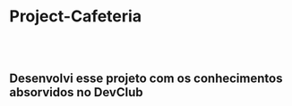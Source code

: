<h1>Project-Cafeteria</h1>
<br>
<br>
<h2>Desenvolvi esse projeto com os conhecimentos absorvidos no <a href:"https://rodolfomori.com.br/devclub">DevClub</a></h2>
